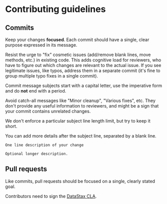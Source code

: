 # Contributing guidelines


## Commits

Keep your changes **focused**. Each commit should have a single, clear purpose expressed in its 
message.

Resist the urge to "fix" cosmetic issues (add/remove blank lines, move methods, etc.) in existing
code. This adds cognitive load for reviewers, who have to figure out which changes are relevant to
the actual issue. If you see legitimate issues, like typos, address them in a separate commit (it's
fine to group multiple typo fixes in a single commit).

Commit message subjects start with a capital letter, use the imperative form and do **not** end
with a period.

Avoid catch-all messages like "Minor cleanup", "Various fixes", etc. They don't provide any useful
information to reviewers, and might be a sign that your commit contains unrelated changes.
 
We don't enforce a particular subject line length limit, but try to keep it short.

You can add more details after the subject line, separated by a blank line.

```
One line description of your change
 
Optional longer description.
```

## Pull requests

Like commits, pull requests should be focused on a single, clearly stated goal.

Contributors need to sign the [DataStax CLA](https://cla.datastax.com/).
